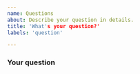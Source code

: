 ```yaml
---
name: Questions
about: Describe your question in details.
title: 'What's your question?'
labels: 'question'

---
```


### Your question
